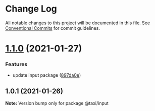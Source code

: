 # Change Log

All notable changes to this project will be documented in this file.
See [Conventional Commits](https://conventionalcommits.org) for commit guidelines.

# [1.1.0](https://github.com/Bhavin789/verdaccio-demo/compare/@taxi/input@1.0.1...@taxi/input@1.1.0) (2021-01-27)


### Features

* update input package ([897da0e](https://github.com/Bhavin789/verdaccio-demo/commit/897da0e2ed17ffa143e63e8590b6febcb20161d5))





## 1.0.1 (2021-01-26)

**Note:** Version bump only for package @taxi/input
